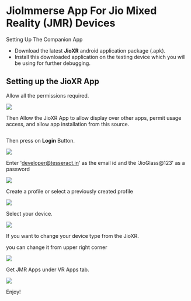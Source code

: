 # JioImmerse App For Jio Mixed Reality (JMR) Devices

Setting Up The Companion App

* Download the latest **JioXR** android application package (.apk).
* Install this downloaded application on the testing device which you will be using for further debugging.

## Setting up the **JioXR** App

Allow all the permissions required.

![](<../../.gitbook/assets/Screenshot_20230306-151925 (1).jpg>)

Then Allow the JioXR App to allow display over other apps, permit usage access, and allow app installation from this source.

<figure><img src="../../.gitbook/assets/4 (2).png" alt=""><figcaption></figcaption></figure>

Then press on **Login** Button.

![](../../.gitbook/assets/ApplicationFrameHost_bnSS0gvcMp.png)

Enter 'developer@tesseract.in' as the email id and the 'JioGlass@123' as a password

![](../../.gitbook/assets/Screenshot_20230306-152208.jpg)

Create a profile or select a previously created profile

![](../../.gitbook/assets/Screenshot_20230306-152216.jpg)

Select your device.

![](../../.gitbook/assets/Screenshot_20230306-152221.jpg)

If you want to change your device type from the JioXR.

you can change it from upper right corner

![](../../.gitbook/assets/ApplicationFrameHost_rsCfaKZnQw.png)

Get JMR Apps under VR Apps tab.

![](../../.gitbook/assets/ApplicationFrameHost_yVuC4VBTRk.png)



Enjoy!


